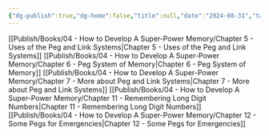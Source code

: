 ```yaml
---
{"dg-publish":true,"dg-home":false,"title":null,"date":"2024-08-31","tags":["#books","#memory","#How_to_Develop_A_Super_Power_Memory"],"Group":"Group2","dg-path":"Books/04 - How to Develop A Super-Power Memory/Nhóm 2 - Các kỹ thuật hệ thống ghi nhớ.md","permalink":"/books/04-how-to-develop-a-super-power-memory/nhom-2-cac-ky-thuat-he-thong-ghi-nho/","dgPassFrontmatter":true,"updated":"2025-01-30T14:26:37.323+07:00"}
---
```


[[Publish/Books/04 - How to Develop A Super-Power Memory/Chapter 5 - Uses of the Peg and Link Systems\|Chapter 5 - Uses of the Peg and Link Systems]]
[[Publish/Books/04 - How to Develop A Super-Power Memory/Chapter 6 - Peg System of Memory\|Chapter 6 - Peg System of Memory]]
[[Publish/Books/04 - How to Develop A Super-Power Memory/Chapter 7 - More about Peg and Link Systems\|Chapter 7 - More about Peg and Link Systems]]
[[Publish/Books/04 - How to Develop A Super-Power Memory/Chapter 11 - Remembering Long Digit Numbers\|Chapter 11 - Remembering Long Digit Numbers]]
[[Publish/Books/04 - How to Develop A Super-Power Memory/Chapter 12 - Some Pegs for Emergencies\|Chapter 12 - Some Pegs for Emergencies]]

